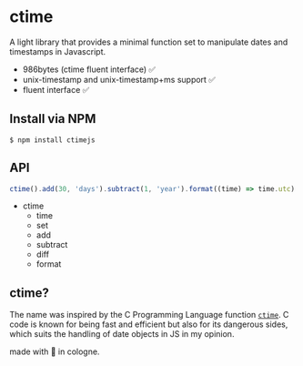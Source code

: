 # ctime

A light library that provides a minimal function set to manipulate dates and timestamps in Javascript.

<!-- * 133bytes (ES6 function set) 🤩 -->
* 986bytes (ctime fluent interface) ✅
* unix-timestamp and unix-timestamp+ms support ✅
* fluent interface ✅
<!-- * immutable (ctime fluent interface is not right now)  -->

## Install via NPM

```
$ npm install ctimejs
```

## API

```js
ctime().add(30, 'days').subtract(1, 'year').format((time) => time.utc)
```

- ctime
    - time
    - set
    - add
    - subtract
    - diff
    - format

<!-- ## ES6 Module

- date
- time
- set
- add
- subtract
- format

```js
import {date, time, format} from 'ctime';

// now time
time() // 1543826404199 (2018-12-03T08:40:04.199Z)

// init with unix
date(534236400) // native date object

// init with unix+ms
date(534236400000) // native date object

// Man takes first steps on the Moon
format(-14159040, (date) => date.utc) // "1969-07-21T02:56:00.000Z"
``` -->

## ctime?
The name was inspired by the C Programming Language function [`ctime`](https://en.wikipedia.org/wiki/C_date_and_time_functions "Wikipedia C Date and Time Functions"). C code is known for being fast and efficient but also for its dangerous sides, which suits the handling of date objects in JS in my opinion.

made with 💙 in cologne.
